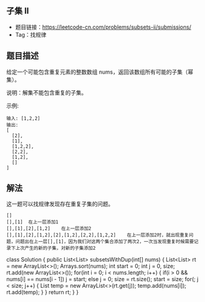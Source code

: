 ## 子集 II

- 题目链接：https://leetcode-cn.com/problems/subsets-ii/submissions/
- Tag：找规律

## 题目描述
给定一个可能包含重复元素的整数数组 nums，返回该数组所有可能的子集（幂集）。

说明：解集不能包含重复的子集。

示例:
```
输入: [1,2,2]
输出:
[
  [2],
  [1],
  [1,2,2],
  [2,2],
  [1,2],
  []
]
```

## 解法
这一题可以找规律发现存在重复子集的问题。
```
[]
[],[1]  在上一层添加1
[],[1],[2],[1,2]	在上一层添加2
[],[1],[2],[1,2],[2],[1,2],[2,2],[1,2,2]	在上一层添加2时，就出现重复问题，问题出在上一层[],[1]，因为我们对这两个集合添加了两次2，一次当发现重复时候需要记录下上次产生的新的子集，对新的子集添加2
```
class Solution {
    public List<List<Integer>> subsetsWithDup(int[] nums) {
        List<List<Integer>> rt = new ArrayList<>();
        Arrays.sort(nums);
        int start = 0;
        int j = 0, size;
        rt.add(new ArrayList<>());
        for(int i = 0; i < nums.length; i++) {
            if(i > 0 && nums[i] == nums[i - 1]) 
                j = start;
            else
                j = 0;
            size = rt.size();
            start = size;
            for(; j < size; j++) {
                List<Integer> temp = new ArrayList<>(rt.get(j));
                temp.add(nums[i]);
                rt.add(temp);
            }
        }
        return rt;
    }
}
```